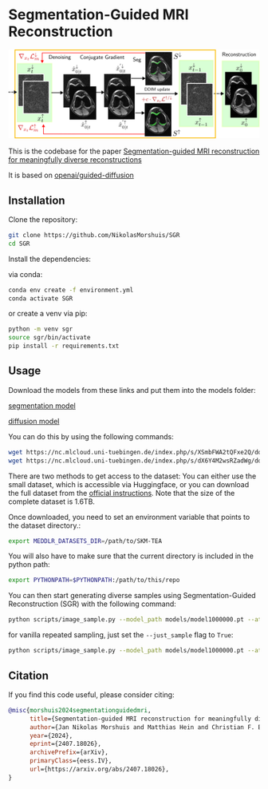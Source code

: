 # Segmentation-Guided MRI Reconstruction

![TeaserFigure](assets/Teaser_Fig_poster.png)

This is the codebase for the paper [Segmentation-guided MRI reconstruction for meaningfully diverse reconstructions](https://arxiv.org/pdf/2407.18026)

It is based on [openai/guided-diffusion](https://github.com/openai/guided-diffusion)

## Installation

Clone the repository:

```bash
git clone https://github.com/NikolasMorshuis/SGR
cd SGR
```

Install the dependencies:

via conda:
```bash
conda env create -f environment.yml
conda activate SGR
```

or create a venv via pip:
```bash
python -m venv sgr
source sgr/bin/activate
pip install -r requirements.txt
```

## Usage
Download the models from these links and put them into the models folder: 

[segmentation model](https://nc.mlcloud.uni-tuebingen.de/index.php/s/XSmbFWA2tQFxe2Q)

[diffusion model](https://nc.mlcloud.uni-tuebingen.de/index.php/s/dX6Y4M2wsRZadWg)

You can do this by using the following commands:

```bash
wget https://nc.mlcloud.uni-tuebingen.de/index.php/s/XSmbFWA2tQFxe2Q/download/model_segmentation.pt -P ./models/
wget https://nc.mlcloud.uni-tuebingen.de/index.php/s/dX6Y4M2wsRZadWg/download/model1000000.pt -P ./models/
```

There are two methods to get access to the dataset: You can either use the small dataset, which is accessible via Huggingface,
or you can download the full dataset from the [official instructions](https://github.com/StanfordMIMI/skm-tea/blob/main/DATASET.md). Note that the size of the complete dataset is 1.6TB.

Once downloaded, you need to set an environment variable that points to the dataset directory.:

```bash
export MEDDLR_DATASETS_DIR=/path/to/SKM-TEA
```

You will also have to make sure that the current directory is included in the python path:

```bash
export PYTHONPATH=$PYTHONPATH:/path/to/this/repo
```

You can then start generating diverse samples using Segmentation-Guided Reconstruction (SGR) with the following command:

```bash
python scripts/image_sample.py --model_path models/model1000000.pt --attention_resolutions 32,16,8 --class_cond False --diffusion_steps 1000 --image_size 256 --learn_sigma True --noise_schedule linear --num_head_channels 64 --num_res_blocks 2 --resblock_updown True --use_fp16 True --use_scale_shift_norm True --batch_size 2 --num_samples 1 --timestep_respacing ddim100 --use_ddim True --clip_denoised False --acc 16.0 --debug False --div_const 0.005 --just_sample False --split test
```

for vanilla repeated sampling, just set the `--just_sample` flag to `True`:
```bash
python scripts/image_sample.py --model_path models/model1000000.pt --attention_resolutions 32,16,8 --class_cond False --diffusion_steps 1000 --image_size 256 --learn_sigma True --noise_schedule linear --num_head_channels 64 --num_res_blocks 2 --resblock_updown True --use_fp16 True --use_scale_shift_norm True --batch_size 2 --num_samples 1 --timestep_respacing ddim100 --use_ddim True --clip_denoised False --acc 16.0 --debug False --div_const 0.005 --just_sample True --split test
```

## Citation

If you find this code useful, please consider citing:
```bibtex
@misc{morshuis2024segmentationguidedmri,
      title={Segmentation-guided MRI reconstruction for meaningfully diverse reconstructions}, 
      author={Jan Nikolas Morshuis and Matthias Hein and Christian F. Baumgartner},
      year={2024},
      eprint={2407.18026},
      archivePrefix={arXiv},
      primaryClass={eess.IV},
      url={https://arxiv.org/abs/2407.18026}, 
}